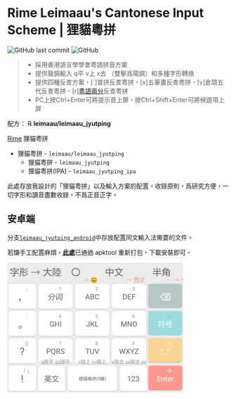 <div lang="zh-HK">

# Rime Leimaau's Cantonese Input Scheme | 狸貓粵拼

![GitHub last commit](https://img.shields.io/github/last-commit/leimaau/leimaau_jyutping.svg) ![GitHub](https://img.shields.io/github/license/leimaau/leimaau_jyutping.svg)

> * 採用香港語言學學會粵語拼音方案
> * 提供聲調輸入 q平 v上 x去 （雙擊爲陽調）和多種字形轉換
> * 提供四種反查方案，[`]普拼反查粵拼，[x]五筆畫反查粵拼，[v]倉頡五代反查粵拼，[r][粵語兩分](https://github.com/CanCLID/rime-loengfan)反查粵拼
> * PC上按Ctrl+Enter可將提示音上屏，按Ctrl+Shift+Enter可將候選項上屏

配方： ℞ **leimaau/leimaau_jyutping**

[Rime](https://rime.im) 狸貓粵拼

- 狸貓粵拼 - `leimaau/leimaau_jyutping`
	- 狸貓粵拼 - `leimaau_jyutping`
	- 狸貓粵拼(IPA) - `leimaau_jyutping_ipa`

此處存放我設計的「狸貓粵拼」以及輸入方案的配置。收錄原則，爲研究方便，一切字形和讀音盡數收錄，不爲正音正字。

## 安卓端

分支[`leimaau_jyutping_android`](https://github.com/leimaau/leimaau_jyutping/tree/leimaau_jyutping_android)中存放配置同文輸入法需要的文件。

若嫌手工配置麻煩，[**此處**](https://github.com/leimaau/leimaau_jyutping/releases)已通過 apktool 重新打包，下載安裝即可。

![](./demo/RIME-GZ.jpg)

</div>